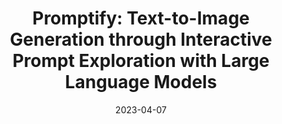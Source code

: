 ---
title: "Promptify: Text-to-Image Generation through Interactive Prompt Exploration with Large Language Models"
authors: "Stephen Brade, Bryan Wang, Mauricio Sousa, Sageev Oore, and Tovi Grossman"
collection: publications
permalink: /publication/Promptify
date: 2023-04-07
venue: 'arXiv'
paperurl: 'https://arxiv.org/abs/2304.09337'
citation: "Stephen Brade, Bryan Wang, Mauricio Sousa, Sageev Oore, and Tovi Grossman. 2023. Promptify: Text-to-Image Generation through Interactive Prompt Exploration with Large Language Models."
---